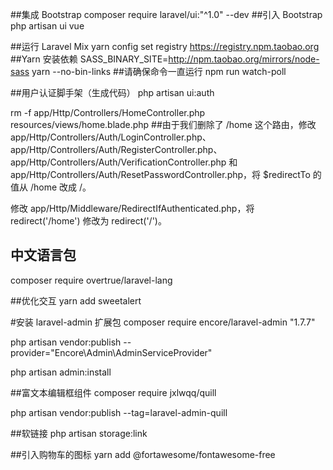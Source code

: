 ##集成 Bootstrap
composer require laravel/ui:"^1.0" --dev
##引入 Bootstrap
php artisan ui vue

##运行 Laravel Mix
yarn config set registry https://registry.npm.taobao.org
##Yarn 安装依赖
SASS_BINARY_SITE=http://npm.taobao.org/mirrors/node-sass yarn --no-bin-links
##请确保命令一直运行 
npm run watch-poll 

##用户认证脚手架（生成代码）
php artisan ui:auth

rm -f app/Http/Controllers/HomeController.php resources/views/home.blade.php
##由于我们删除了 /home 这个路由，修改
app/Http/Controllers/Auth/LoginController.php、 app/Http/Controllers/Auth/RegisterController.php、 app/Http/Controllers/Auth/VerificationController.php 和 app/Http/Controllers/Auth/ResetPasswordController.php，将 $redirectTo 的值从 /home 改成 /。

修改 app/Http/Middleware/RedirectIfAuthenticated.php，将 redirect('/home') 修改为 redirect('/')。

## 中文语言包
composer require overtrue/laravel-lang

##优化交互
yarn add sweetalert

#安装 laravel-admin 扩展包
composer require encore/laravel-admin "1.7.7"

php artisan vendor:publish --provider="Encore\Admin\AdminServiceProvider"

php artisan admin:install

##富文本编辑框组件
composer require jxlwqq/quill

php artisan vendor:publish --tag=laravel-admin-quill

##软链接
php artisan storage:link

##引入购物车的图标
yarn add @fortawesome/fontawesome-free
